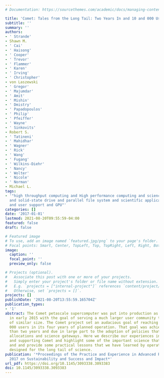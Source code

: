 ```yaml
---
# Documentation: https://sourcethemes.com/academic/docs/managing-content/

title: 'Comet: Tales from the Long Tail: Two Years In and 10 and 000 Users Later'
subtitle: ''
summary: ''
authors:
- ' Strande'
- Shawn M.
- ' Cai'
- ' Haisong'
- ' Cooper'
- ' Trevor'
- ' Flammer'
- ' Karen'
- ' Irving'
- ' Christopher'
- von Laszewski
- ' Gregor'
- ' Majumdar'
- ' Amit'
- ' Mishin'
- ' Dmistry'
- ' Papadopoulos'
- ' Philip'
- ' Pfeiffer'
- ' Wayne'
- ' Sinkovits'
- Robert S.
- ' Tatineni'
- ' Mahidhar'
- ' Wagner'
- ' Rick'
- ' Wang'
- ' Fugang'
- ' Wilkins-Diehr'
- ' Nancy'
- ' Wolter'
- ' Nicole'
- ' Norman'
- Michael L.
tags:
- '"high throughput computing and High performance computing and science gateways
  and solid-state drive and parallel file system and scientific applications and virtualization
  and user support and GPU"'
categories: []
date: '2017-01-01'
lastmod: 2021-08-20T09:55:59-04:00
featured: false
draft: false

# Featured image
# To use, add an image named `featured.jpg/png` to your page's folder.
# Focal points: Smart, Center, TopLeft, Top, TopRight, Left, Right, BottomLeft, Bottom, BottomRight.
image:
  caption: ''
  focal_point: ''
  preview_only: false

# Projects (optional).
#   Associate this post with one or more of your projects.
#   Simply enter your project's folder or file name without extension.
#   E.g. `projects = ["internal-project"]` references `content/project/deep-learning/index.md`.
#   Otherwise, set `projects = []`.
projects: []
publishDate: '2021-08-20T13:55:59.165704Z'
publication_types:
- '1'
abstract: The Comet petascale supercomputer was put into production as an XSEDE resource
  in early 2015 with the goal of serving a much larger user community than HPC systems
  of similar size. The Comet project set an audacious goal of reaching over 10 and
  000 users in its four years of planned operation. That goal was achieved in less
  than two years and due in large part to the adoption of policies that favor smaller
  allocations and science gateways. Here we describe our experiences in operating
  and supporting Comet and highlight some of the important science that it has enabled
  and and provide some practical lessons that we have learned by operating a system
  designed for the long tail of science.
publication: '*Proceedings of the Practice and Experience in Advanced Research Computing
  2017 on Sustainability and Success and Impact*'
url_pdf: https://doi.org/10.1145/3093338.3093383
doi: 10.1145/3093338.3093383
---
```

